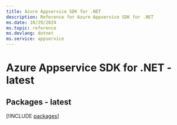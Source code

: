 ```yaml
---
title: Azure Appservice SDK for .NET
description: Reference for Azure Appservice SDK for .NET
ms.date: 10/29/2024
ms.topic: reference
ms.devlang: dotnet
ms.service: appservice
---
```

# Azure Appservice SDK for .NET - latest
## Packages - latest
[!INCLUDE [packages](appservice-index.md)]